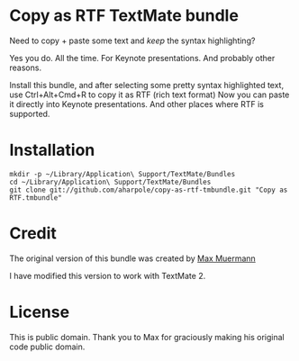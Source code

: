 Copy as RTF TextMate bundle
===========================

Need to copy + paste some text and _keep_ the syntax highlighting?

Yes you do. All the time. For Keynote presentations. And probably other reasons.

Install this bundle, and after selecting some pretty syntax highlighted text,
use Ctrl+Alt+Cmd+R to copy it as RTF (rich text format) Now you can 
paste it directly into Keynote presentations. And other places where RTF is supported.


Installation
============

    mkdir -p ~/Library/Application\ Support/TextMate/Bundles
    cd ~/Library/Application\ Support/TextMate/Bundles
    git clone git://github.com/aharpole/copy-as-rtf-tmbundle.git "Copy as RTF.tmbundle"

Credit
======

The original version of this bundle was created by [Max Muermann](http://www.workingwithrails.com/person/8530-max-muermann)

I have modified this version to work with TextMate 2.

License
=======

This is public domain. Thank you to Max for graciously making his original code public domain.
